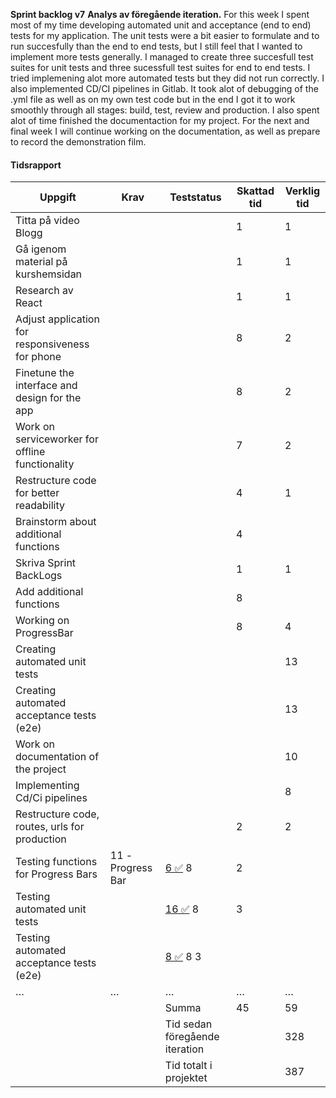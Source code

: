 **Sprint backlog v7**
**Analys av föregående iteration.**
For this week I spent most of my time developing automated unit and acceptance (end to end) tests for my application. The unit tests were a bit easier to formulate and to run succesfully than the end to end tests, but I still feel that I wanted to implement more tests generally. I managed to create three succesfull test suites for unit tests and three sucessfull test suites for end to end tests. I tried implemening alot more automated tests but they did not run correctly. I also implemented CD/CI pipelines in Gitlab. It took alot of debugging of the .yml file as well as on my own test code but in the end I got it to work smoothly through all stages: build, test, review and production. I also spent alot of time finished the documentaction for my project. For the next and final week I will continue working on the documentation, as well as prepare to record the demonstration film. 

#### Tidsrapport

| Uppgift                                            | Krav                  | Teststatus                        | Skattad tid | Verklig tid |
|----------------------------------------------------|-----------------------|-----------------------------------|-------------|-------------|
| Titta på video Blogg                               |                       |                                   | 1           |     1       |
| Gå igenom material på kurshemsidan                 |                       |                                   | 1           |     1       |
| Research av React                                  |                       |                                   | 1           |     1       |
| Adjust application for responsiveness for phone    |                       |                                   | 8           |     2       |
| Finetune the interface and design for the app      |                       |                                   | 8           |     2       |
| Work on serviceworker for offline functionality    |                       |                                   | 7           |     2       |
| Restructure code for better readability            |                       |                                   | 4           |     1       |
| Brainstorm about additional functions              |                       |                                   | 4           |             |
| Skriva Sprint BackLogs                             |                       |                                   | 1           |     1       |
| Add additional functions                           |                       |                                   | 8           |             |
| Working on ProgressBar                             |                       |                                   | 8           |     4       |
| Creating automated unit tests                      |                       |                                   |             |     13      |
| Creating automated acceptance tests (e2e)          |                       |                                   |             |     13      |
| Work on documentation of the project               |                       |                                   |             |     10      |
| Implementing Cd/Ci pipelines                       |                       |                                   |             |     8       |
| Restructure code, routes, urls for production      |                       |                                   | 2           |     2       |
| Testing functions for Progress Bars                | 11 -Progress Bar      | [6 ✅](/Testning/Testrapport-8.md) 8            |     2       |
| Testing automated unit tests                       |                       | [16 ✅](/Testning/Testrapport-8.md) 8           |     3       |
| Testing automated acceptance tests (e2e)           |                       | [8 ✅](/Testning/Testrapport-8.md) 8                  3      |
| …                                                  | …                     | …                                 | …           | …           |
|                                                    |                       | Summa                             | 45          |          59 |
|                                                    |                       | Tid sedan föregående iteration    |             |         328 |
|                                                    |                       | Tid totalt i projektet            |             |          387|